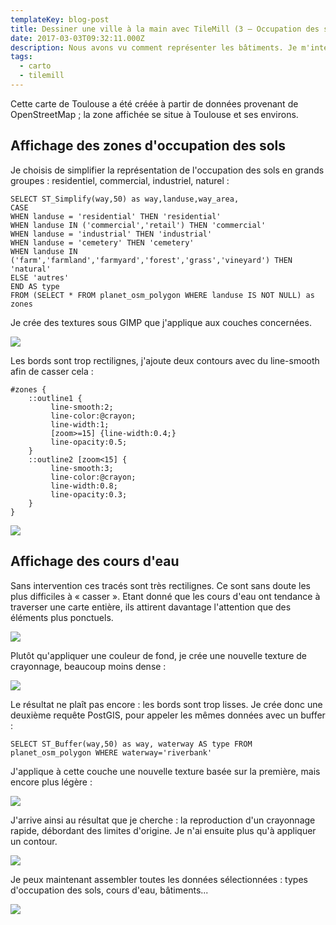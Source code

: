 ```yaml
---
templateKey: blog-post
title: Dessiner une ville à la main avec TileMill (3 – Occupation des sols et cours d'eau)
date: 2017-03-03T09:32:11.000Z
description: Nous avons vu comment représenter les bâtiments. Je m'intéresse maintenant à la mise en forme des zones d'occupation des sols et des cours d'eau pour finaliser la représentation de Toulouse et des villes environnantes.
tags:
  - carto
  - tilemill
---
```


Cette carte de Toulouse a été créée à partir de données provenant de OpenStreetMap ; la zone affichée se situe à Toulouse et ses environs.

## Affichage des zones d'occupation des sols

Je choisis de simplifier la représentation de l'occupation des sols en grands groupes : residentiel, commercial, industriel, naturel :

```
SELECT ST_Simplify(way,50) as way,landuse,way_area,
CASE
WHEN landuse = 'residential' THEN 'residential'
WHEN landuse IN ('commercial','retail') THEN 'commercial'
WHEN landuse = 'industrial' THEN 'industrial'
WHEN landuse = 'cemetery' THEN 'cemetery'
WHEN landuse IN ('farm','farmland','farmyard','forest','grass','vineyard') THEN 'natural'
ELSE 'autres'
END AS type
FROM (SELECT * FROM planet_osm_polygon WHERE landuse IS NOT NULL) as zones
```

Je crée des textures sous GIMP que j'applique aux couches concernées.

![](/img/blog/dessin-toulouse-zones-trames.jpeg)

Les bords sont trop rectilignes, j'ajoute deux contours avec du line-smooth afin de casser cela :

```
#zones {
    ::outline1 {
         line-smooth:2;
         line-color:@crayon;
         line-width:1;
         [zoom>=15] {line-width:0.4;}
         line-opacity:0.5;
    }
    ::outline2 [zoom<15] {
         line-smooth:3;
         line-color:@crayon;
         line-width:0.8;
         line-opacity:0.3;
    }
}
```

![](/img/blog/copy_of_dessintlsart3zonestramescontours.jpg)

## Affichage des cours d'eau

Sans intervention ces tracés sont très rectilignes. Ce sont sans doute les plus difficiles à « casser ». Etant donné que les cours d'eau ont tendance à traverser une carte entière, ils attirent davantage l'attention que des éléments plus ponctuels.

![](/img/blog/dessintlsart3eaux.jpg)

Plutôt qu'appliquer une couleur de fond, je crée une nouvelle texture de crayonnage, beaucoup moins dense :

![](/img/blog/dessin-toulouse-eaux-textures.jpeg)

Le résultat ne plaît pas encore : les bords sont trop lisses. Je crée donc une deuxième requête PostGIS, pour appeler les mêmes données avec un buffer :

```
SELECT ST_Buffer(way,50) as way, waterway AS type FROM planet_osm_polygon WHERE waterway='riverbank'
```

J'applique à cette couche une nouvelle texture basée sur la première, mais encore plus légère :

![](/img/blog/dessintlsart3eauxtexturesbuffer.jpg)

J'arrive ainsi au résultat que je cherche : la reproduction d'un crayonnage rapide, débordant des limites d'origine. Je n'ai ensuite plus qu'à appliquer un contour.

![](/img/blog/dessin-toulouse-eaux-contours.jpeg)

Je peux maintenant assembler toutes les données sélectionnées : types d'occupation des sols, cours d'eau, bâtiments...

![](/img/blog/dessin-toulouse-final.jpeg)



 